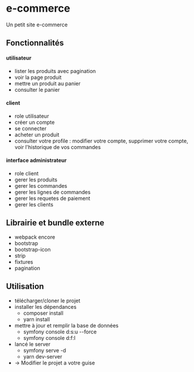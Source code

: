 # e-commerce
Un petit site e-commerce

## Fonctionnalités

#### utilisateur
- lister les produits avec pagination
- voir la page produit
- mettre un produit au panier
- consulter le panier

#### client
- role utilisateur
- créer un compte
- se connecter 
- acheter un produit
- consulter votre profile : modifier votre compte, supprimer votre compte, voir l'historique de vos commandes

#### interface administrateur
- role client
- gerer les produits
- gerer les commandes
- gerer les lignes de commandes
- gerer les requetes de paiement
- gerer les clients

## Librairie et bundle externe
- webpack encore
- bootstrap 
- bootstrap-icon
- strip
- fixtures
- pagination

## Utilisation
- télécharger/cloner le projet
- installer les dépendances 
    - composer install
    - yarn install
- mettre à jour et remplir la base de données
    - symfony console d:s:u --force
    - symfony console d:f:l
- lancé le server
    - symfony serve -d
    - yarn dev-server
-  → Modifier le projet a votre guise

